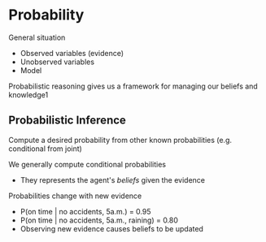 # Probability

General situation
* Observed variables (evidence)
* Unobserved variables
* Model

Probabilistic reasoning gives us a framework for managing our beliefs and knowledge1

## Probabilistic Inference

Compute a desired probability from other known probabilities (e.g. conditional from joint)

We generally compute conditional probabilities
* They represents the agent's *beliefs* given the evidence

Probabilities change with new evidence
* P(on time | no accidents, 5a.m.) = 0.95
* P(on time | no accidents, 5a.m., raining) = 0.80
* Observing new evidence causes beliefs to be updated